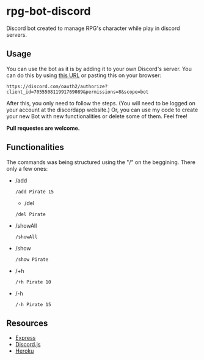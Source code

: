 # rpg-bot-discord

Discord bot created to manage RPG's character while play in discord servers.

## Usage
You can use the bot as it is by adding it to your own Discord's server. You can do this by using [this URL](https://discord.com/oauth2/authorize?client_id=705550811991769089&permissions=8&scope=bot) or pasting this on your browser:

```https://discord.com/oauth2/authorize?client_id=705550811991769089&permissions=8&scope=bot```

After this, you only need to follow the steps. (You will need to be logged on your account at the discordapp website.) Or, you can use my code to create your new Bot with new functionalities or delete some of them. Feel free!

**Pull requestes are welcome.**

## Functionalities
The commands was being structured using the "/" on the beggining. There only a few ones:
- /add <character-name> <base-health>
  
  ```/add Pirate 15```
  
  - /del <character-name>
  
  ```/del Pirate```
  
- /showAll

  ```/showAll```
  
- /show <character-name>
  
  ```/show Pirate```
  
- /+h <character-name> <health-to-increase>
  
  ```/+h Pirate 10```
  
- /-h <character-name> <health-to-decrease>
  
  ```/-h Pirate 15```
  
    
## Resources
* [Express](https://expressjs.com/pt-br/api.html)
* [Discord.js](https://discordjs.guide/)
* [Heroku](https://devcenter.heroku.com/categories/reference)
